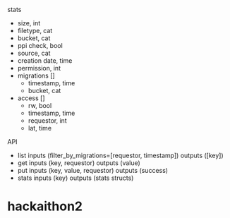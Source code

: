 stats
- size, int
- filetype, cat
- bucket, cat
- ppi check, bool
- source, cat
- creation date, time
- permission, int
- migrations []
  - timestamp, time
  - bucket, cat
- access []
  - rw, bool
  - timestamp, time
  - requestor, int
  - lat, time

API
- list
    inputs (filter_by_migrations=[requestor, timestamp])
    outputs ([key])
- get
    inputs (key, requestor)
    outputs (value)
- put
    inputs (key, value, requestor)
    outputs (success)
- stats
    inputs (key)
    outputs (stats structs)
# hackaithon2
